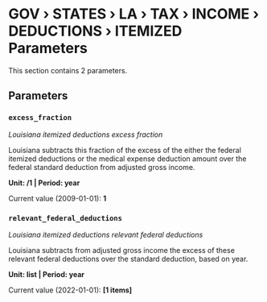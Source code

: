 # GOV › STATES › LA › TAX › INCOME › DEDUCTIONS › ITEMIZED Parameters

This section contains 2 parameters.

## Parameters

### `excess_fraction`
*Louisiana itemized deductions excess fraction*

Louisiana subtracts this fraction of the excess of the either the federal itemized deductions or the medical expense deduction amount over the federal standard deduction from adjusted gross income.

**Unit: /1 | Period: year**

Current value (2009-01-01): **1**


### `relevant_federal_deductions`
*Louisiana itemized deductions relevant federal deductions*

Louisiana subtracts from adjusted gross income the excess of these relevant federal deductions over the standard deduction, based on year.

**Unit: list | Period: year**

Current value (2022-01-01): **[1 items]**

